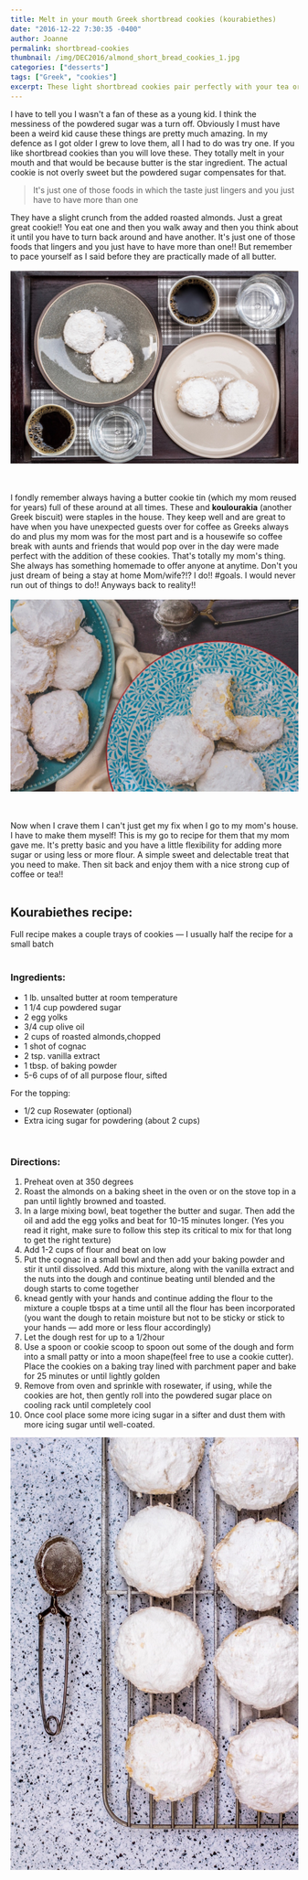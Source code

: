 ```yaml
---
title: Melt in your mouth Greek shortbread cookies (kourabiethes)
date: "2016-12-22 7:30:35 -0400"
author: Joanne
permalink: shortbread-cookies
thumbnail: /img/DEC2016/almond_short_bread_cookies_1.jpg
categories: ["desserts"]
tags: ["Greek", "cookies"]
excerpt: These light shortbread cookies pair perfectly with your tea or coffee
---
```


I have to tell you I wasn't a fan of these as a young kid. I think the messiness of the powdered sugar was a turn off.  Obviously I must have been a weird kid cause these things are pretty much amazing.  In my defence as I got older I grew to love them, all I had to do was try one. If you like shortbread cookies than you will love these. They totally melt in your mouth and that would be because butter is the star ingredient. The actual cookie is not overly sweet but the powdered sugar compensates for that.
<br>

> It's just one of those foods in which the taste just lingers and you just have to have more than one

They have a slight crunch from the added roasted almonds. Just a great great cookie!! You eat one and then you walk away and then you think about it until you have to turn back around and have another. It's just one of those foods that lingers and you just have to have more than one!! But remember to pace yourself as I said before they are practically made of all butter.
<br>
<br>
![Greek shortbread](/img/DEC2016/almond_short_bread_cookies_2.jpg)  
<br>
<br>

I fondly remember always having a butter cookie tin (which my mom reused for years) full of these around at all times.  These and **koulourakia** (another Greek biscuit) were staples in the house. They keep well and are great to have when you have unexpected guests over for coffee as Greeks always do and plus my mom was for the most part and is a housewife so coffee break with aunts and friends that would pop over in the day were made perfect with the addition of these cookies.  That's totally my mom's thing. She always has something homemade to offer anyone at anytime.  Don't you just dream of being a stay at home Mom/wife?!? I do!! #goals. I would never run out of things to do!! Anyways back to reality!!
<br>
<br>
![Greek shortbread](/img/DEC2016/almond_short_bread_cookies_3.jpg)  
<br>
<br>

Now when I crave them I can't just get my fix when I go to my mom's house. I have to make them myself!  This is my go to recipe for them that my mom gave me.  It's pretty basic and you have a little flexibility for adding more sugar or using less or more flour.  A simple sweet and delectable treat that you need to make.  Then sit back and enjoy them with a nice strong cup of coffee or tea!!
<br><br>

## Kourabiethes recipe:
Full recipe makes a couple trays of cookies &mdash; I usually half the recipe for a small batch
<br><br>

### Ingredients:

* 1 lb. unsalted  butter at room temperature
* 1 1/4 cup powdered sugar
* 2 egg yolks
* 3/4 cup olive oil
* 2 cups of roasted almonds,chopped
* 1 shot of cognac
* 2 tsp. vanilla extract
* 1 tbsp. of baking powder
* 5-6 cups of of all purpose flour, sifted

For the topping:

* 1/2 cup Rosewater (optional)
* Extra icing sugar for powdering (about 2 cups)
<br>


### Directions:

1. Preheat oven at 350 degrees
1. Roast the almonds on a baking sheet in the oven or on the stove top in a pan until lightly browned and toasted.  
1. In a large mixing bowl, beat together the butter and sugar. Then add the oil and add the egg yolks and beat for 10-15 minutes longer. (Yes you read it right, make sure to follow this step its critical to mix for that long to get the right texture)
1. Add 1-2 cups of flour and beat on low
1. Put the cognac in a small bowl and then add your baking powder and stir it until dissolved. Add this mixture, along with the vanilla extract and the nuts into the dough and continue beating until blended and the dough starts to come together
1. knead gently with your hands and continue adding the flour to the mixture a couple tbsps at a time until all the flour has been incorporated (you want the dough to retain moisture but not to be sticky or stick to your hands &mdash; add more or less flour accordingly)
1. Let the dough rest for up to a 1/2hour
1. Use a spoon or cookie scoop to spoon out some of the dough and form into a small patty or into a moon shape(feel free to use a cookie cutter). Place the cookies on a baking tray lined with parchment paper and bake for 25 minutes or until lightly golden
1. Remove from oven and sprinkle with rosewater, if using, while the cookies are hot, then gently roll into the powdered sugar place on cooling rack until completely cool
1. Once cool place some more icing sugar in a sifter and dust them with more icing sugar until well-coated.  


![Greek shortbread](/img/DEC2016/almond_short_bread_cookies_5.jpg)
